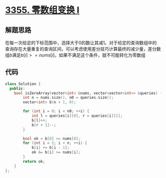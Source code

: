 # [3355. 零数组变换 I](https://leetcode.cn/problems/zero-array-transformation-i/)

## 解题思路

在每一次给定的下标范围中，选择大于0的数让其减1。对于给定的查询数组中的查询存在大量重复的查询区间，可以考虑使用差分技巧计算最终的减少量，差分数组$b$满足$b[i] >= nums[i]$，如果不满足这个条件，就不可能转化为零数组

## 代码

```cpp
class Solution {
  public:
    bool isZeroArray(vector<int> &nums, vector<vector<int>> &queries) {
        int n = nums.size(), n0 = queries.size();
        vector<int> b(n + 1, 0);

        for (int i = 0; i < n0; ++i) {
            int l = queries[i][0], r = queries[i][1];
            b[l]++;
            b[r + 1]--;
        }

        bool ok = b[0] >= nums[0];
        for (int i = 1; i < n; ++i) {
            b[i] += b[i - 1];
            ok &= b[i] >= nums[i];
        }
        return ok;
    }
};
```

